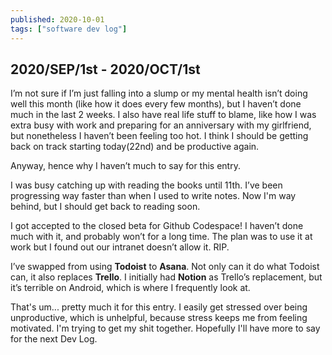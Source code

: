 ```yaml
---
published: 2020-10-01
tags: ["software dev log"]
---
```


## 2020/SEP/1st - 2020/OCT/1st

I’m not sure if I’m just falling into a slump or my mental health isn’t doing well this month (like how it does every few months), but I haven’t done much in the last 2 weeks. I also have real life stuff to blame, like how I was extra busy with work and preparing for an anniversary with my girlfriend, but nonetheless I haven’t been feeling too hot. I think I should be getting back on track starting today(22nd) and be productive again.

Anyway, hence why I haven’t much to say for this entry.

I was busy catching up with reading the books until 11th. I’ve been progressing way faster than when I used to write notes. Now I'm way behind, but I should get back to reading soon.

I got accepted to the closed beta for Github Codespace! I haven’t done much with it, and probably won’t for a long time. The plan was to use it at work but I found out our intranet doesn’t allow it. RIP.

I’ve swapped from using **Todoist** to **Asana**. Not only can it do what Todoist can, it also replaces **Trello**. I initially had **Notion** as Trello’s replacement, but it’s terrible on Android, which is where I frequently look at.

That's um... pretty much it for this entry. I easily get stressed over being unproductive, which is unhelpful, because stress keeps me from feeling motivated. I'm trying to get my shit together. Hopefully I'll have more to say for the next Dev Log.
